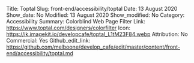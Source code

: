 Title: Toptal
Slug: front-end/accessibility/toptal
Date: 13 August 2020
Show_date: No
Modified: 13 August 2020
Show_modified: No
Category: Accessibility
Summary: Colorblind Web Page Filter
Link: https://www.toptal.com/designers/colorfilter
Icon: https://ik.imagekit.io/developcafe/toptal_L1tM23F84.webp
Attribution: No
Commercial: Yes
Github_edit_link: https://github.com/melboone/develop_cafe/edit/master/content/front-end/accessibility/toptal.md